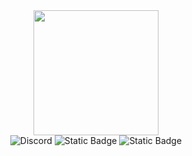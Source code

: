 <div align="center">
  <img height="200" src="https://oreziamc.fr/img/logo.png"  />
</div>
<div align="center">
  <img alt="Discord" src="https://img.shields.io/discord/778624251833221120?style=flat-square&logo=discord&logoColor=white&color=02c2d3"> <img alt="Static Badge" src="https://img.shields.io/badge/version_serveur-2.9.2-blue?style=flat-square"> <img alt="Static Badge" src="https://img.shields.io/badge/version_minecraft-1.21.4-green?style=flat-square">
</div>
